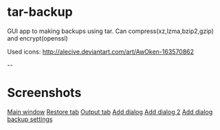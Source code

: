 # tar-backup

GUI app to making backups using tar. Can compress(xz,lzma,bzip2,gzip) and encrypt(openssl)

Used icons: http://alecive.deviantart.com/art/AwOken-163570862

--
# Screenshots

[Main window](https://docs.google.com/file/d/0B7nxOyrvj2IiUl95YTMyNHlmaWs/edit?usp=sharing)
[Restore tab](https://docs.google.com/file/d/0B7nxOyrvj2IiNTRNN0FhTENHcVE/edit?usp=sharing)
[Output tab](https://docs.google.com/file/d/0B7nxOyrvj2IiMGhMTEVlOUY0cDQ/edit?usp=sharing)
[Add dialog](https://docs.google.com/file/d/0B7nxOyrvj2IiVjZDWlQ4SUhYQ1E/edit?usp=sharing)
[Add dialog 2](https://docs.google.com/file/d/0B7nxOyrvj2IiZXBEbkVCY29vUzA/edit?usp=sharing)
[Add dialog backup settings](https://docs.google.com/file/d/0B7nxOyrvj2IiYW5YY1B5MkVvNVU/edit?usp=sharing)
